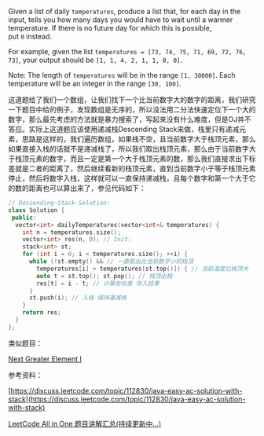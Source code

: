 Given a list of daily `temperatures`, produce a list that, for each day in the input, tells you how many days you would have to wait until a warmer temperature. If there is no future day for which this is possible, put `0` instead.

For example, given the list `temperatures = [73, 74, 75, 71, 69, 72, 76, 73]`, your output should be `[1, 1, 4, 2, 1, 1, 0, 0]`.

Note: The length of `temperatures` will be in the range `[1, 30000]`. Each temperature will be an integer in the range `[30, 100]`.

这道题给了我们一个数组，让我们找下一个比当前数字大的数字的距离，我们研究一下题目中给的例子，发现数组是无序的，所以没法用二分法快速定位下一个大的数字，那么最先考虑的方法就是暴力搜索了，写起来没有什么难度，但是OJ并不答应。实际上这道题应该使用递减栈Descending Stack来做，栈里只有递减元素，思路是这样的，我们遍历数组，如果栈不空，且当前数字大于栈顶元素，那么如果直接入栈的话就不是递减栈了，所以我们取出栈顶元素，那么由于当前数字大于栈顶元素的数字，而且一定是第一个大于栈顶元素的数，那么我们直接求出下标差就是二者的距离了，然后继续看新的栈顶元素，直到当前数字小于等于栈顶元素停止，然后将数字入栈，这样就可以一直保持递减栈，且每个数字和第一个大于它的数的距离也可以算出来了，参见代码如下：

```cpp
// Descending-Stack-Solution:
class Solution {
 public:
  vector<int> dailyTemperatures(vector<int>& temperatures) {
    int n = temperatures.size();
    vector<int> res(n, 0); // Init:
    stack<int> st;
    for (int i = 0; i < temperatures.size(); ++i) {
      while (!st.empty() && // 一直取出比当前数字小的栈顶
        temperatures[i] > temperatures[st.top()]) { // 当前温度比栈顶大
        auto t = st.top(); st.pop(); // 栈顶出栈
        res[t] = i - t; // 计算坐标差 存入结果
      }
      st.push(i); // 入栈 保持递减栈
    }
    return res;
  }
};
```

类似题目：

[Next Greater Element I](http://www.cnblogs.com/grandyang/p/6399855.html)

参考资料：

[https://discuss.leetcode.com/topic/112830/java-easy-ac-solution-with-stack](https://discuss.leetcode.com/topic/112830/java-easy-ac-solution-with-stack)

[LeetCode All in One 题目讲解汇总(持续更新中...)](http://www.cnblogs.com/grandyang/p/4606334.html)
